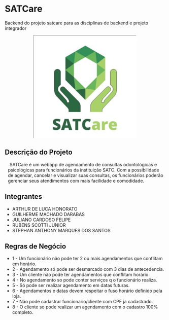 # SATCare
<p>Backend do projeto satcare para as disciplinas de backend e projeto integrador<p>

<div align="center">
  <img src="./docs/logo.jpg" alt="logo">
</div>

## Descrição do Projeto

<p style="text-indent: 5px; margin-left:10px;">
SATCare é um webapp de agendamento de consultas odontológicas e psicológicas para funcionários da instituição SATC.
Com a possibilidade de agendar, cancelar e visualizar suas consultas, os funcionários poderão gerenciar
seus atendimentos com mais facilidade e comodidade.
</p>

## Integrantes
* ARTHUR DE LUCA HONORATO
* GUILHERME MACHADO DARABAS
* JULIANO CARDOSO FELIPE
* RUBENS SCOTTI JUNIOR
* STEPHAN ANTHONY MARQUES DOS SANTOS

## Regras de Negócio
* 1 - Um funcionário não pode ter 2 ou mais agendamentos que conflitam em horário.
* 2 - Agendamento só pode ser desmarcado com 3 dias de antecedencia.
* 3 - Um cliente não pode ter agendamentos que conflitam horário.
* 4 - No agendamento so pode conter serviços q o funcionário realiza.
* 5 - Só pode ser realizar agendamento em datas futuras.
* 6 - Agendamentos e datas devem respeitar o fuso horário definido pela loja.
* 7 - Não pode cadastrar funcionario/cliente com CPF ja cadastrado.
* 8 - O cliente so pode realizar um agendamento com o cadastro 100% completo.

